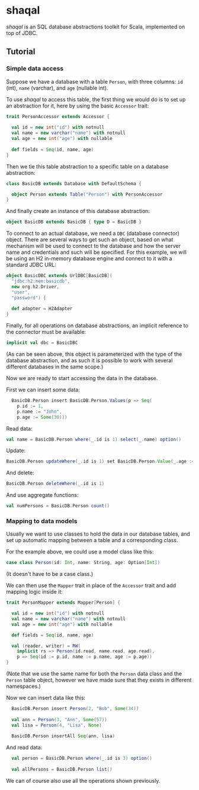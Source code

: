 # shaqal

*shaqal* is an SQL database abstractions toolkit for Scala, implemented on top of JDBC.

## Tutorial

### Simple data access

Suppose we have a database with a table `Person`, with three columns: `id` (int), `name` (varchar), and `age` (nullable int).

To use *shaqal* to access this table, the first thing we would do is to set up an abstraction for it, here by using the basic `Accessor` trait:

```scala
trait PersonAccessor extends Accessor {
  
  val id = new int("id") with notnull
  val name = new varchar("name") with notnull
  val age = new int("age") with nullable
  
  def fields = Seq(id, name, age)
}
```

Then we tie this table abstraction to a specific table on a database abstraction:

```scala
class BasicDB extends Database with DefaultSchema {

  object Person extends Table("Person") with PersonAccessor
}
```

And finally create an instance of this database abstraction:

```scala
object BasicDB extends BasicDB { type D = BasicDB }
```

To connect to an actual database, we need a `DBC` (database connector) object. There are several ways to get such an object, based on what mechanism will be used to connect to the database and how the server name and credentials and such will be specified. For this example, we will be using an H2 in-memory database engine and connect to it with a standard JDBC URL:

```scala
object BasicDBC extends UrlDBC[BasicDB](
  "jdbc:h2:mem:basicdb",
  new org.h2.Driver,
  "user",
  "password") {
  
  def adapter = H2Adapter
}
```

Finally, for all operations on database abstractions, an implicit reference to the connector must be available:

```scala
implicit val dbc = BasicDBC
```

(As can be seen above, this object is parameterized with the type of the database abstraction, and as such it is possible to work with several different databases in the same scope.)

Now we are ready to start accessing the data in the database.

First we can insert some data:

```scala
  BasicDB.Person insert BasicDB.Person.Values(p => Seq(
    p.id := 1,
    p.name := "John",
    p.age := Some(30)))
```

Read data:

```scala
val name = BasicDB.Person where(_.id is 1) select(_.name) option()
```

Update:

```scala
BasicDB.Person updateWhere(_.id is 1) set BasicDB.Person.Value(_.age := Some(40))
```

And delete:

```scala
BasicDB.Person deleteWhere(_.id is 1)
```

And use aggregate functions:

```scala
val numPersons = BasicDB.Person count()
```

### Mapping to data models

Usually we want to use classes to hold the data in our database tables, and set up automatic mapping between a table and a corresponding class.

For the example above, we could use a model class like this:

```scala
case class Person(id: Int, name: String, age: Option[Int])
```

(It doesn't have to be a case class.)

We can then use the `Mapper` trait in place of the `Accessor` trait and add mapping logic inside it:

```scala
trait PersonMapper extends Mapper[Person] {

  val id = new int("id") with notnull
  val name = new varchar("name") with notnull
  val age = new int("age") with nullable

  def fields = Seq(id, name, age)

  val (reader, writer) = RW(
    implicit rs => Person(id.read, name.read, age.read),
    p => Seq(id := p.id, name := p.name, age := p.age))
}
```

(Note that we use the same name for both the `Person` data class and the `Person` table object, however we have made sure that they exists in different namespaces.)

Now we can insert data like this:

```scala
  BasicDB.Person insert Person(2, "Bob", Some(34))
  
  val ann = Person(3, "Ann", Some(57))
  val lisa = Person(4, "Lisa", None)
  
  BasicDB.Person insertAll Seq(ann, lisa)
```

And read data:

```scala
  val person = BasicDB.Person where(_.id is 3) option()
  
  val allPersons = BasicDB.Person list()

```

We can of course also use all the operations shown previously.



